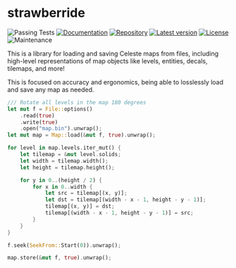 # strawberride

![Passing Tests](https://img.shields.io/badge/tests-passing-success.svg)
[![Documentation](https://docs.rs/strawberride/badge.svg)](https://docs.rs/strawberride)
[![Repository](https://img.shields.io/badge/-GitHub-%23181717?style=flat&logo=github&labelColor=%23555555&color=%23181717)](https://github.com/balt-dev/strawberride)
[![Latest version](https://img.shields.io/crates/v/strawberride.svg)](https://crates.io/crates/strawberride)
[![License](https://img.shields.io/crates/l/strawberride.svg)](https://github.com/balt-dev/strawberride/blob/trunk/LICENSE)
![Maintenance](https://img.shields.io/maintenance/passively-developed/2024?color=ok)

This is a library for loading and saving Celeste maps from files,
including high-level representations of map objects like
levels, entities, decals, tilemaps, and more!

This is focused on accuracy and ergonomics, being able to losslessly load and save any map as needed.

```rust
/// Rotate all levels in the map 180 degrees
let mut f = File::options()
    .read(true)
    .write(true)
    .open("map.bin").unwrap();
let mut map = Map::load(&mut f, true).unwrap();

for level in map.levels.iter_mut() {
    let tilemap = &mut level.solids;
    let width = tilemap.width();
    let height = tilemap.height();

    for y in 0..(height / 2) {
        for x in 0..width {
            let src = tilemap[(x, y)];
            let dst = tilemap[(width - x - 1, height - y - 1)];
            tilemap[(x, y)] = dst;
            tilemap[(width - x - 1, height - y - 1)] = src;
        }
    }
}

f.seek(SeekFrom::Start(0)).unwrap();

map.store(&mut f, true).unwrap();
```